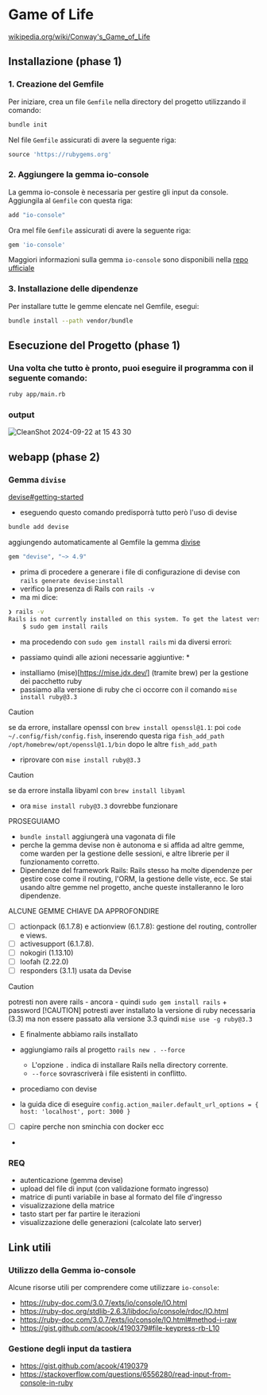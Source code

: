 # Game of Life
[wikipedia.org/wiki/Conway's_Game_of_Life](https://en.wikipedia.org/wiki/Conway%27s_Game_of_Life)

## Installazione (phase 1)

### 1. Creazione del Gemfile
Per iniziare, crea un file `Gemfile` nella directory del progetto utilizzando il comando:
```bash
bundle init
```

Nel file `Gemfile` assicurati di avere la seguente riga:
```ruby
source 'https://rubygems.org'
```

### 2. Aggiungere la gemma io-console
La gemma io-console è necessaria per gestire gli input da console. Aggiungila al `Gemfile` con questa riga:
```bash
add "io-console" 
```
Ora mel file `Gemfile` assicurati di avere la seguente riga:
```ruby
gem 'io-console'
````
Maggiori informazioni sulla gemma `io-console` sono disponibili nella [repo ufficiale](https://github.com/ruby/io-console)

### 3. Installazione delle dipendenze
Per installare tutte le gemme elencate nel Gemfile, esegui:
```bash
bundle install --path vendor/bundle
```

## Esecuzione del Progetto (phase 1)
### Una volta che tutto è pronto, puoi eseguire il programma con il seguente comando:
```bash
ruby app/main.rb
```

### output
![CleanShot 2024-09-22 at 15 43 30](https://github.com/user-attachments/assets/48dc4493-869f-4fec-805e-b08a37ce1f4f)

## webapp (phase 2)
### Gemma `divise`
[devise#getting-started](https://github.com/heartcombo/devise?tab=readme-ov-file#getting-started)
- eseguendo questo comando predisporrà tutto però l'uso di devise
```bash
bundle add devise
```
aggiungendo automaticamente al Gemfile la gemma [divise](https://github.com/heartcombo/devise)
```ruby
gem "devise", "~> 4.9"
```
- prima di procedere a generare i file di configurazione di devise con `rails generate devise:install`
- verifico la presenza di Rails con `rails -v`
- ma mi dice:
```bash
❯ rails -v
Rails is not currently installed on this system. To get the latest version, simply type:
    $ sudo gem install rails
```
- ma procedendo con `sudo gem install rails` mi da diversi errori:

* passiamo quindi alle azioni necessarie aggiuntive: *
- installiamo (mise)[https://mise.jdx.dev/] (tramite brew) per la gestione dei pacchetto ruby
- passiamo alla versione di ruby che ci occorre con il comando `mise install ruby@3.3`
> [!CAUTION]
> se da errore, installare openssl con `brew install openssl@1.1`: 
> poi `code ~/.config/fish/config.fish`, inserendo questa riga `fish_add_path /opt/homebrew/opt/openssl@1.1/bin` dopo le altre `fish_add_path`
- riprovare con `mise install ruby@3.3`
> [!CAUTION]
> se da errore installa libyaml con `brew install libyaml`
- ora `mise install ruby@3.3` dovrebbe funzionare

PROSEGUIAMO
- `bundle install` aggiungerà una vagonata di file
- perche la gemma devise non è autonoma e si affida ad altre gemme, come warden per la gestione delle sessioni, e altre librerie per il funzionamento corretto.
- Dipendenze del framework Rails: Rails stesso ha molte dipendenze per gestire cose come il routing, l'ORM, la gestione delle viste, ecc. Se stai usando altre gemme nel progetto, anche queste installeranno le loro dipendenze.

ALCUNE GEMME CHIAVE DA APPROFONDIRE
- [ ] actionpack (6.1.7.8) e actionview (6.1.7.8): gestione del routing, controller e views.
- [ ] activesupport (6.1.7.8).
- [ ] nokogiri (1.13.10)
- [ ] loofah (2.22.0)
- [ ] responders (3.1.1) usata da Devise

> [!CAUTION]
> potresti non avere rails - ancora - quindi `sudo gem install rails` + password
> [!CAUTION]
> potresti aver installato la versione di ruby necessaria (3.3) ma non essere passato alla versione 3.3 quindi `mise use -g ruby@3.3`
- E finalmente abbiamo rails installato
- aggiungiamo rails al progetto `rails new . --force`
  - L'opzione `.` indica di installare Rails nella directory corrente.
  - `--force` sovrascriverà i file esistenti in conflitto.

- procediamo con devise
- la guida dice di eseguire `config.action_mailer.default_url_options = { host: 'localhost', port: 3000 }`
- [ ] capire perche non sminchia con docker ecc
- 

### REQ
- autenticazione (gemma devise)
- upload del file di input (con validazione formato ingresso)
- matrice di punti  variabile in base al formato del file d'ingresso
- visualizzazione della matrice
- tasto start per far partire le iterazioni
- visualizzazione delle generazioni (calcolate lato server)


## Link utili
### Utilizzo della Gemma io-console
Alcune risorse utili per comprendere come utilizzare `io-console`:
- https://ruby-doc.com/3.0.7/exts/io/console/IO.html
- https://ruby-doc.org/stdlib-2.6.3/libdoc/io/console/rdoc/IO.html
- https://ruby-doc.com/3.0.7/exts/io/console/IO.html#method-i-raw
- https://gist.github.com/acook/4190379#file-keypress-rb-L10
### Gestione degli input da tastiera
- https://gist.github.com/acook/4190379
- https://stackoverflow.com/questions/6556280/read-input-from-console-in-ruby

